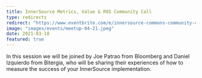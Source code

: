 ```yaml
---
title: InnerSource Metrics, Value & ROI Community Call 
type: redirects
redirect: "https://www.eventbrite.com/e/innersource-commons-community-call-metrics-value-roi-tickets-147099639983"
image: "images/events/meetup-04-21.jpeg"
date: 2021-03-18
featured: true
---
```


In this session we will be joined by Joe Patrao from Bloomberg and Daniel Izquierdo from Bitergia, who will be sharing their experiences of how to measure the success of your InnerSource implementation.